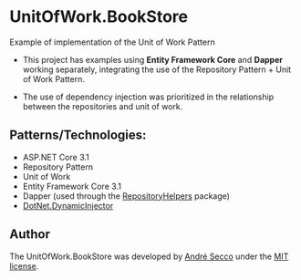# UnitOfWork.BookStore
Example of implementation of the Unit of Work Pattern

* This project has examples using **Entity Framework Core** and **Dapper** working separately, integrating the use of the Repository Pattern + Unit of Work Pattern.

* The use of dependency injection was prioritized in the relationship between the repositories and unit of work.

## Patterns/Technologies:
* ASP.NET Core 3.1
* Repository Pattern
* Unit of Work
* Entity Framework Core 3.1
* Dapper (used through the [RepositoryHelpers](https://github.com/TBertuzzi/RepositoryHelpers) package)
* [DotNet.DynamicInjector](https://github.com/TBertuzzi/DotNetDynamicInjector)

## Author

The UnitOfWork.BookStore was developed by [André Secco](http://andresecco.com.br) under the [MIT license](LICENSE).
